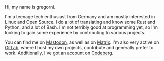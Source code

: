 Hi, my name is gregorni.

I'm a teenage tech enthusiast from Germany and am mostly interested in Linux and Open Source.
I do a lot of translating and know some Rust and Python, and a lot of Bash.
I'm not terribly good at programming yet, so I'm looking to gain some experience by contributing to various projects.

You can find me on [Mastodon](https://fosstodon.org/@gregorni), as well as on [Matrix](https://matrix.to/#/@gregorni:hackliberty.org).
I'm also very active on [GitLab](https://gitlab.com/gregorni), where I host my own projects, contribute and generally prefer to work. Additionally, I've got an account on [Codeberg](https://codeberg.org/gregorni).
